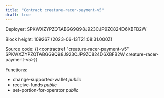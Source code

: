 ```yaml
---
title: "Contract creature-racer-payment-v5"
draft: true
---
```

Deployer: SPKWXZYPZQTABGG9Q98J923CJP9ZC824D6XBFB2W


 



Block height: 109267 (2023-06-13T21:08:31.000Z)

Source code: {{<contractref "creature-racer-payment-v5" SPKWXZYPZQTABGG9Q98J923CJP9ZC824D6XBFB2W creature-racer-payment-v5>}}

Functions:

* change-supported-wallet _public_
* receive-funds _public_
* set-portion-for-operator _public_
